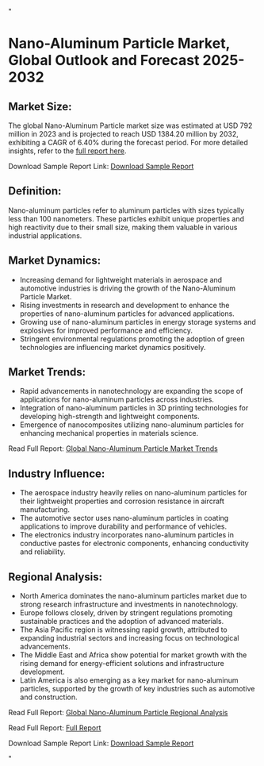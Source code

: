 "<html>
<head>
<title>Nano-Aluminum Particle Market, Global Outlook and Forecast 2025-2032</title>
</head>
<body>

<h1 style=""text-align: center;"">Nano-Aluminum Particle Market, Global Outlook and Forecast 2025-2032</h1>

<h2>Market Size:</h2>
<p>The global Nano-Aluminum Particle market size was estimated at USD 792 million in 2023 and is projected to reach USD 1384.20 million by 2032, exhibiting a CAGR of 6.40% during the forecast period. For more detailed insights, refer to the <a href='https://www.statsmarketresearch.com/global-nanoaluminum-particle-forecast-2025-2032-8-8028326'>full report here</a>.</p>
<p>Download Sample Report Link: <a href='https://www.statsmarketresearch.com/download-free-sample/8028326/global-nanoaluminum-particle-forecast-2025-2032-8'>Download Sample Report</a></p>

<h2>Definition:</h2>
<p>Nano-aluminum particles refer to aluminum particles with sizes typically less than 100 nanometers. These particles exhibit unique properties and high reactivity due to their small size, making them valuable in various industrial applications.</p>

<h2>Market Dynamics:</h2>
<ul>
<li>Increasing demand for lightweight materials in aerospace and automotive industries is driving the growth of the Nano-Aluminum Particle Market.</li>
<li>Rising investments in research and development to enhance the properties of nano-aluminum particles for advanced applications.</li>
<li>Growing use of nano-aluminum particles in energy storage systems and explosives for improved performance and efficiency.</li>
<li>Stringent environmental regulations promoting the adoption of green technologies are influencing market dynamics positively.</li>
</ul>

<h2>Market Trends:</h2>
<ul>
<li>Rapid advancements in nanotechnology are expanding the scope of applications for nano-aluminum particles across industries.</li>
<li>Integration of nano-aluminum particles in 3D printing technologies for developing high-strength and lightweight components.</li>
<li>Emergence of nanocomposites utilizing nano-aluminum particles for enhancing mechanical properties in materials science.</li>
</ul>
<p>Read Full Report: <a href='https://www.statsmarketresearch.com/global-nanoaluminum-particle-forecast-2025-2032-8-8028326'>Global Nano-Aluminum Particle Market Trends</a></p>

<h2>Industry Influence:</h2>
<ul>
<li>The aerospace industry heavily relies on nano-aluminum particles for their lightweight properties and corrosion resistance in aircraft manufacturing.</li>
<li>The automotive sector uses nano-aluminum particles in coating applications to improve durability and performance of vehicles.</li>
<li>The electronics industry incorporates nano-aluminum particles in conductive pastes for electronic components, enhancing conductivity and reliability.</li>
</ul>

<h2>Regional Analysis:</h2>
<ul>
<li>North America dominates the nano-aluminum particles market due to strong research infrastructure and investments in nanotechnology.</li>
<li>Europe follows closely, driven by stringent regulations promoting sustainable practices and the adoption of advanced materials.</li>
<li>The Asia Pacific region is witnessing rapid growth, attributed to expanding industrial sectors and increasing focus on technological advancements.</li>
<li>The Middle East and Africa show potential for market growth with the rising demand for energy-efficient solutions and infrastructure development.</li>
<li>Latin America is also emerging as a key market for nano-aluminum particles, supported by the growth of key industries such as automotive and construction.</li>
</ul>
<p>Read Full Report: <a href='https://www.statsmarketresearch.com/global-nanoaluminum-particle-forecast-2025-2032-8-8028326'>Global Nano-Aluminum Particle Regional Analysis</a></p>

<p>Read Full Report: <a href='https://www.statsmarketresearch.com/global-nanoaluminum-particle-forecast-2025-2032-8-8028326'>Full Report</a></p>
<p>Download Sample Report Link: <a href='https://www.statsmarketresearch.com/download-free-sample/8028326/global-nanoaluminum-particle-forecast-2025-2032-8'>Download Sample Report</a></p>

</body>
</html>"
